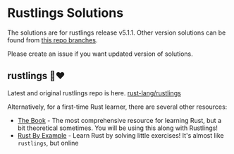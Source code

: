 # Rustlings Solutions
The solutions are for rustlings release v5.1.1. 
Other version solutions can be found from [this repo branches](https://github.com/nazmi/rustlings-solution/branches).

Please create an issue if you want updated version of solutions.

## rustlings 🦀❤️
Latest and original rustlings repo is here. [rust-lang/rustlings](https://github.com/rust-lang/rustlings)

Alternatively, for a first-time Rust learner, there are several other resources:

- [The Book](https://doc.rust-lang.org/book/index.html) - The most comprehensive resource for learning Rust, but a bit theoretical sometimes. You will be using this along with Rustlings!
- [Rust By Example](https://doc.rust-lang.org/rust-by-example/index.html) - Learn Rust by solving little exercises! It's almost like `rustlings`, but online
